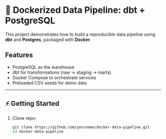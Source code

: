# 🚀 Dockerized Data Pipeline: dbt + PostgreSQL

This project demonstrates how to build a reproducible data pipeline using **dbt** and **Postgres**, packaged with **Docker**.

## Features
- PostgreSQL as the warehouse
- dbt for transformations (raw → staging → marts)
- Docker Compose to orchestrate services
- Preloaded CSV seeds for demo data

---

## ⚡ Getting Started

1. Clone repo:
   ```bash
   git clone https://github.com/yourname/docker-data-pipeline.git
   cd docker-data-pipeline
